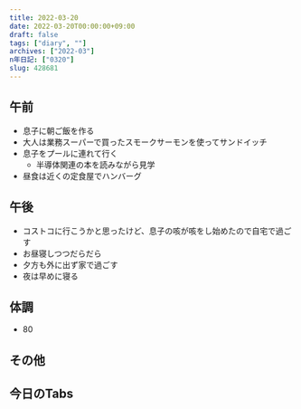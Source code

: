 ```yaml
---
title: 2022-03-20
date: 2022-03-20T00:00:00+09:00
draft: false
tags: ["diary", ""]
archives: ["2022-03"]
n年日記: ["0320"]
slug: 428681
---
```

## 午前
- 息子に朝ご飯を作る
- 大人は業務スーパーで買ったスモークサーモンを使ってサンドイッチ
- 息子をプールに連れて行く
  - 半導体関連の本を読みながら見学
- 昼食は近くの定食屋でハンバーグ
## 午後
- コストコに行こうかと思ったけど、息子の咳が咳をし始めたので自宅で過ごす
- お昼寝しつつだらだら
- 夕方も外に出ず家で過ごす
- 夜は早めに寝る
## 体調
- 80
## その他
## 今日のTabs
